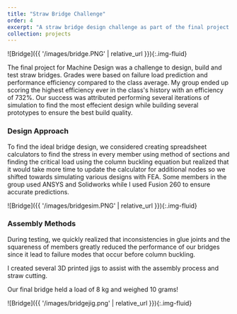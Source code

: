 ```yaml
---
title: "Straw Bridge Challenge"
order: 4
excerpt: "A straw bridge design challenge as part of the final project for the machine design course"
collection: projects
---
```


![Bridge]({{ '/images/bridge.PNG' | relative_url }}){:.img-fluid}

The final project for Machine Design was a challenge to design, build and test straw bridges. Grades were based on failure load prediction and performance efficiency compared to the class average. My group ended up scoring the highest efficiency ever in the class's history with an efficiency of 732%. Our success was attributed performing several iterations of simulation to find the most effecient design while building several prototypes to ensure the best build quality. 

### Design Approach
To find the ideal bridge design, we considered creating spreadsheet calculators to find the stress in every member using method of sections and finding the critical load using the column buckling equation but realized that it would take more time to update the calculator for additional nodes so we shifted towards simulating various designs with FEA. Some members in the group used ANSYS and Solidworks while I used Fusion 260 to ensure accurate predictions. 

![Bridge]({{ '/images/bridgesim.PNG' | relative_url }}){:.img-fluid}

### Assembly Methods
During testing, we quickly realized that inconsistencies in glue joints and the squareness of members greatly reduced the performance of our bridges since it lead to failure modes that occur before column buckling. 

I created several 3D printed jigs to assist with the assembly process and straw cutting.

Our final bridge held a load of 8 kg and weighed 10 grams!


![Bridge]({{ '/images/bridgejig.png' | relative_url }}){:.img-fluid}
